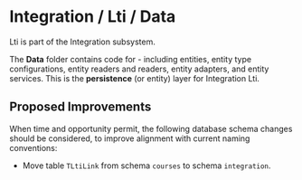 # Integration / Lti / Data

Lti is part of the Integration subsystem.
  
The **Data** folder contains code for - including entities, entity type configurations, entity readers and readers, entity adapters, and entity services. This is the **persistence** (or entity) layer for Integration Lti.

## Proposed Improvements

When time and opportunity permit, the following database schema changes should be considered, to improve alignment with current naming conventions:

* Move table `TLtiLink` from schema `courses` to schema `integration`.
